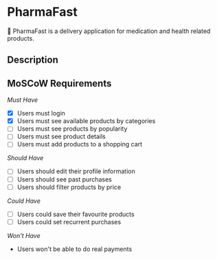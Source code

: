 # PharmaFast
💊 PharmaFast is a delivery application for medication and health related products.

## Description



## MoSCoW Requirements

*Must Have*
- [X] Users must login
- [X] Users must see available products by categories
- [ ] Users must see products by popularity
- [ ] Users must see product details
- [ ] Users must add products to a shopping cart

*Should Have*
- [ ] Users should edit their profile information
- [ ] Users  should see past purchases
- [ ] Users should filter products by price

*Could Have*
- [ ] Users could save their favourite products
- [ ] Users could set recurrent purchases

*Won't Have*
- Users won't be able to do real payments

